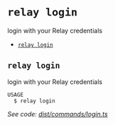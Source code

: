 `relay login`
=============

login with your Relay credentials

* [`relay login`](#relay-login)

## `relay login`

login with your Relay credentials

```
USAGE
  $ relay login
```

_See code: [dist/commands/login.ts](https://github.com/relaypro/relay-cli/blob/v0.0.4/dist/commands/login.ts)_

